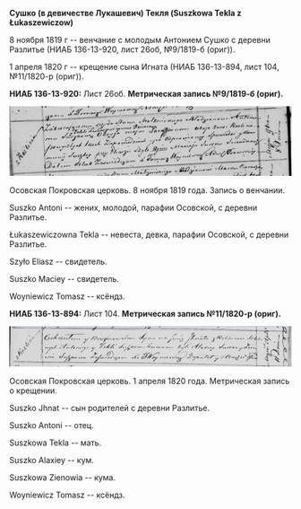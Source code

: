 **Сушко (в девичестве Лукашевич) Текля (Suszkowa Tekla z
Łukaszewiczow)**

8 ноября 1819 г -- венчание с молодым Антонием Сушко с деревни Разлитье
(НИАБ 136-13-920, лист 26об, №9/1819-б (ориг)).

1 апреля 1820 г -- крещение сына Игната (НИАБ 136-13-894, лист 104,
№11/1820-р (ориг)).

**НИАБ 136-13-920:** Лист 26об. **Метрическая запись №9/1819-б (ориг).**

![](./media/73d10e921b9f5aca2dc334ead80da63d7f59d341.png)

Осовская Покровская церковь. 8 ноября 1819 года. Запись о венчании.

Suszko Antoni -- жених, молодой, парафии Осовской, с деревни Разлитье.

Łukaszewiczowna Tekla -- невеста, девка, парафии Осовской, с деревни
Разлитье.

Szyło Eliasz -- свидетель.

Suszko Maciey -- свидетель.

Woyniewicz Tomasz -- ксёндз.

**НИАБ 136-13-894:** Лист 104. **Метрическая запись №11/1820-р (ориг).**

![](./media/b3e0f81240c3ae33a1dd8a18cb8ac9099f9dc754.png)

Осовская Покровская церковь. 1 апреля 1820 года. Метрическая запись о
крещении.

Suszko Jhnat -- сын родителей с деревни Разлитье.

Suszko Antoni -- отец.

Suszkowa Tekla -- мать.

Suszko Alaxiey -- кум.

Suszkowa Zienowia -- кума.

Woyniewicz Tomasz -- ксёндз.
